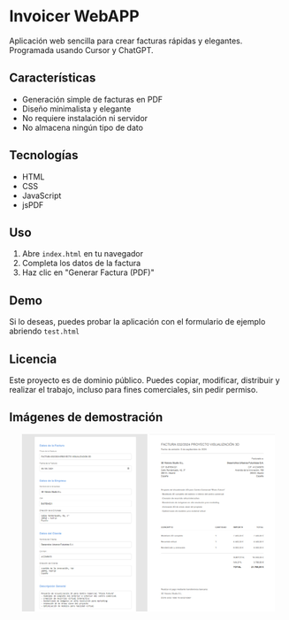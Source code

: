 # Invoicer WebAPP

Aplicación web sencilla para crear facturas rápidas y elegantes.
Programada usando Cursor y ChatGPT.

## Características

- Generación simple de facturas en PDF
- Diseño minimalista y elegante
- No requiere instalación ni servidor
- No almacena ningún tipo de dato

## Tecnologías

- HTML
- CSS
- JavaScript
- jsPDF

## Uso

1. Abre `index.html` en tu navegador
2. Completa los datos de la factura
3. Haz clic en "Generar Factura (PDF)"

## Demo

Si lo deseas, puedes probar la aplicación con el formulario de ejemplo abriendo `test.html`

## Licencia

Este proyecto es de dominio público. Puedes copiar, modificar, distribuir y realizar el trabajo, incluso para fines comerciales, sin pedir permiso.

## Imágenes de demostración

<p align="center">
  <img src="images/demo_1.jpg" alt="Demo 1" width="45%">
  <img src="images/demo_2.jpg" alt="Demo 2" width="45%">
</p>
